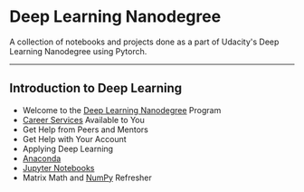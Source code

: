 # Deep Learning Nanodegree
A collection of notebooks and projects done as a part of Udacity's Deep Learning Nanodegree using Pytorch.

----------------------------------------------------------------------------------------------------------

## Introduction to Deep Learning


- Welcome to the [Deep Learning Nanodegree](https://in.udacity.com/course/deep-learning-nanodegree--nd101) Program
- [Career Services](https://www.udacity.com/career-services) Available to You
- Get Help from Peers and Mentors
- Get Help with Your Account
- Applying Deep Learning
- [Anaconda](https://anaconda.org/)
- [Jupyter Notebooks](https://jupyter.org/)
- Matrix Math and [NumPy](http://www.numpy.org/) Refresher
